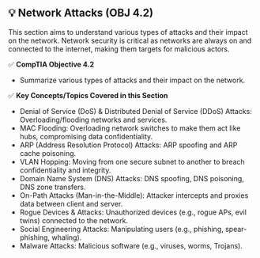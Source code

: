 ## 💡 Network Attacks (OBJ 4.2)

This section aims to understand various types of attacks and their impact on the network. Network security is critical as networks are always on and connected to the internet, making them targets for malicious actors.

✅ **CompTIA Objective 4.2**
- Summarize various types of attacks and their impact on the network.

✅ **Key Concepts/Topics Covered in this Section**
- Denial of Service (DoS) & Distributed Denial of Service (DDoS) Attacks: Overloading/flooding networks and services.
- MAC Flooding: Overloading network switches to make them act like hubs, compromising data confidentiality.
- ARP (Address Resolution Protocol) Attacks: ARP spoofing and ARP cache poisoning.
- VLAN Hopping: Moving from one secure subnet to another to breach confidentiality and integrity.
- Domain Name System (DNS) Attacks: DNS spoofing, DNS poisoning, DNS zone transfers.
- On-Path Attacks (Man-in-the-Middle): Attacker intercepts and proxies data between client and server.
- Rogue Devices & Attacks: Unauthorized devices (e.g., rogue APs, evil twins) connected to the network.
- Social Engineering Attacks: Manipulating users (e.g., phishing, spear-phishing, whaling).
- Malware Attacks: Malicious software (e.g., viruses, worms, Trojans).